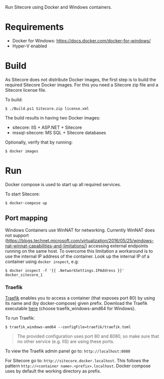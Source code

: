Run Sitecore using Docker and Windows containers.

# Requirements
- Docker for Windows: https://docs.docker.com/docker-for-windows/
- Hyper-V enabled

# Build
As Sitecore does not distribute Docker images, the first step is to build the required Sitecore Docker images.
For this you need a Sitecore zip file and a Sitecore license file.

To build:
```
$ ./Build.ps1 Sitecore.zip license.xml
```

The build results in having two Docker images:
- sitecore: IIS + ASP.NET + Sitecore
- mssql-sitecore: MS SQL + Sitecore databases

Optionally, verify that by running:
```
$ docker images
```

# Run
Docker compose is used to start up all required services.

To start Sitecore:
```
$ docker-compose up
```

## Port mapping
Windows Containers use WinNAT for networking. Currently WinNAT does not support (https://blogs.technet.microsoft.com/virtualization/2016/05/25/windows-nat-winnat-capabilities-and-limitations/) accessing external endpoints running on the same host.
To overcome this limitation a workaround is to use the internal IP address of the container. Look up the internal IP of a container using `docker inspect`, e.g:
```
$ docker inspect -f '{{ .NetworkSettings.IPAddress }}' docker_sitecore_1
```
### Traefik
[Traefik](https://traefik.io/) enables you to access a container (that exposes port 80) by using its name and (by docker-compose) given prefix. Download the Traefik executable [here](https://github.com/containous/traefik/releases) (choose traefik_windows-amd64 for Windows).

To run Traefik:
```
$ traefik_windows-amd64 --configFile=traefik/traefik.toml
```
> The provided configuration uses port 80 and 8080, so make sure that no other service (e.g. IIS) are using these ports. 

To view the Traefik admin panel go to: `http://localhost:8080`

For Sitecore go to: `http://sitecore.docker.localhost`.
This follows the pattern `http://<container name>.<prefix>.localhost`. Docker compose uses by default the working directory as prefix.

